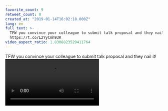 ```yaml
---
favorite_count: 9
retweet_count: 0
created_at: "2019-01-14T16:02:18.000Z"
lang: en
full_text: >-
  TFW you convince your colleague to submit talk proposal and they nail it!
  https://t.co/L2YyCmh93R
video_aspect_ratio: 1.8308823529411764
---
```


TFW you convince your colleague to submit talk proposal and they nail it!
![Embedded Video](https://twitter-media-coderbyheart.s3.eu-north-1.amazonaws.com/1084843156796071936-Dw4jAxxX4AAmgGy.mp4)
